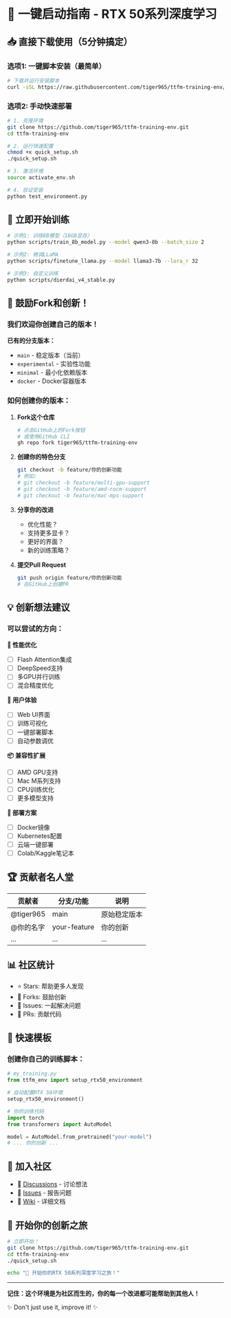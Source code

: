 # 🚀 一键启动指南 - RTX 50系列深度学习

## 📥 直接下载使用（5分钟搞定）

### 选项1: 一键脚本安装（最简单）

```bash
# 下载并运行安装脚本
curl -sSL https://raw.githubusercontent.com/tiger965/ttfm-training-env/main/install.sh | bash
```

### 选项2: 手动快速部署

```bash
# 1. 克隆环境
git clone https://github.com/tiger965/ttfm-training-env.git
cd ttfm-training-env

# 2. 运行快速配置
chmod +x quick_setup.sh
./quick_setup.sh

# 3. 激活环境
source activate_env.sh

# 4. 验证安装
python test_environment.py
```

## 🎯 立即开始训练

```bash
# 示例1: 训练8B模型（16GB显存）
python scripts/train_8b_model.py --model qwen3-8b --batch_size 2

# 示例2: 微调LLaMA
python scripts/finetune_llama.py --model llama3-7b --lora_r 32

# 示例3: 自定义训练
python scripts/dierdai_v4_stable.py
```

## 🌳 鼓励Fork和创新！

### 我们欢迎你创建自己的版本！

**已有的分支版本：**
- `main` - 稳定版本（当前）
- `experimental` - 实验性功能
- `minimal` - 最小化依赖版本
- `docker` - Docker容器版本

### 如何创建你的版本：

1. **Fork这个仓库**
   ```bash
   # 点击GitHub上的Fork按钮
   # 或使用GitHub CLI
   gh repo fork tiger965/ttfm-training-env
   ```

2. **创建你的特色分支**
   ```bash
   git checkout -b feature/你的创新功能
   # 例如:
   # git checkout -b feature/multi-gpu-support
   # git checkout -b feature/amd-rocm-support
   # git checkout -b feature/mac-mps-support
   ```

3. **分享你的改进**
   - 优化性能？
   - 支持更多显卡？
   - 更好的界面？
   - 新的训练策略？

4. **提交Pull Request**
   ```bash
   git push origin feature/你的创新功能
   # 在GitHub上创建PR
   ```

## 💡 创新想法建议

### 可以尝试的方向：

**🔧 性能优化**
- [ ] Flash Attention集成
- [ ] DeepSpeed支持
- [ ] 多GPU并行训练
- [ ] 混合精度优化

**🎨 用户体验**
- [ ] Web UI界面
- [ ] 训练可视化
- [ ] 一键部署脚本
- [ ] 自动参数调优

**📦 兼容性扩展**
- [ ] AMD GPU支持
- [ ] Mac M系列支持
- [ ] CPU训练优化
- [ ] 更多模型支持

**🐳 部署方案**
- [ ] Docker镜像
- [ ] Kubernetes配置
- [ ] 云端一键部署
- [ ] Colab/Kaggle笔记本

## 🏆 贡献者名人堂

| 贡献者 | 分支/功能 | 说明 |
|--------|-----------|------|
| @tiger965 | main | 原始稳定版本 |
| @你的名字 | your-feature | 你的创新 |
| ... | ... | ... |

## 📊 社区统计

- ⭐ Stars: 帮助更多人发现
- 🍴 Forks: 鼓励创新
- 🐛 Issues: 一起解决问题
- 🔀 PRs: 贡献代码

## 🎁 快速模板

### 创建你自己的训练脚本：

```python
# my_training.py
from ttfm_env import setup_rtx50_environment

# 自动配置RTX 50环境
setup_rtx50_environment()

# 你的训练代码
import torch
from transformers import AutoModel

model = AutoModel.from_pretrained("your-model")
# ... 你的创新 ...
```

## 📢 加入社区

- 💬 [Discussions](https://github.com/tiger965/ttfm-training-env/discussions) - 讨论想法
- 🐛 [Issues](https://github.com/tiger965/ttfm-training-env/issues) - 报告问题
- 📖 [Wiki](https://github.com/tiger965/ttfm-training-env/wiki) - 详细文档

## 🚦 开始你的创新之旅

```bash
# 立即开始！
git clone https://github.com/tiger965/ttfm-training-env.git
cd ttfm-training-env
./quick_setup.sh

echo "🎉 开始你的RTX 50系列深度学习之旅！"
```

---

**记住：这个环境是为社区而生的，你的每一个改进都可能帮助到其他人！**

✨ Don't just use it, improve it! ✨